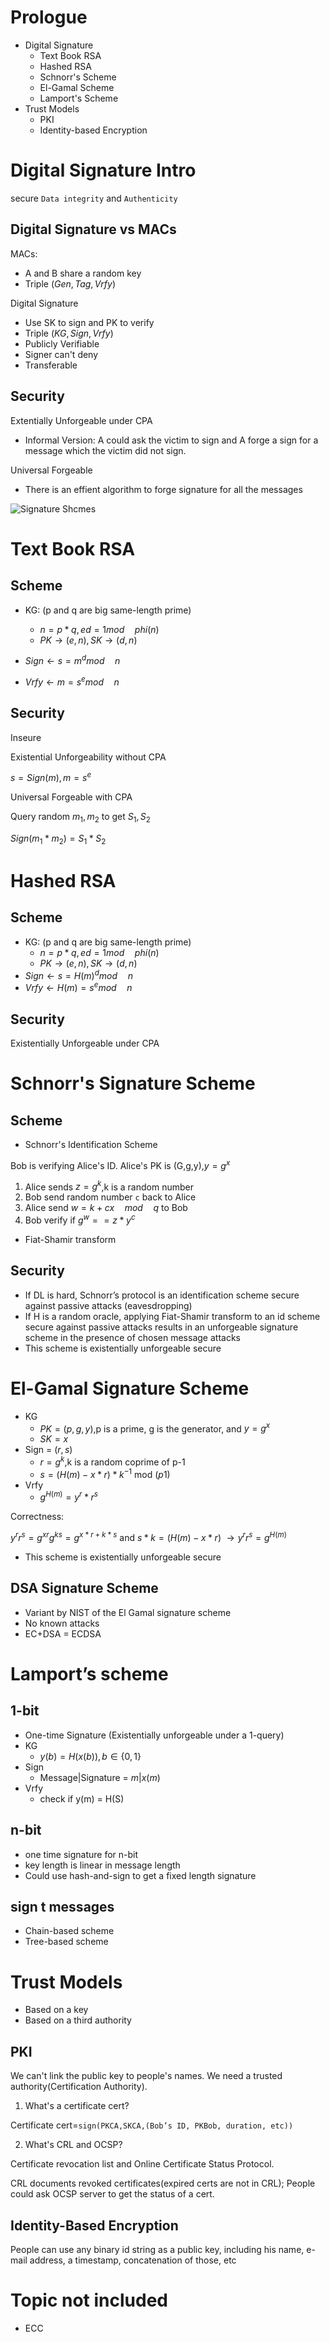 # Prologue
- Digital Signature
  - Text Book RSA
  - Hashed RSA
  - Schnorr's Scheme
  - El-Gamal Scheme
  - Lamport's Scheme
- Trust Models
  - PKI
  - Identity-based Encryption

# Digital Signature Intro
secure `Data integrity` and `Authenticity`

## Digital Signature vs MACs
MACs:
- A and B share a random key
- Triple $(Gen,Tag,Vrfy)$

Digital Signature
- Use SK to sign and PK to verify
- Triple $(KG,Sign,Vrfy)$
- Publicly Verifiable
- Signer can't deny
- Transferable

## Security

Extentially Unforgeable under CPA
- Informal Version: A could ask the victim to sign and A forge a sign for a message which the victim did not sign.

Universal Forgeable
- There is an effient algorithm to forge signature for all the messages

![Signature Shcmes](./Figures/Sig.png)


# Text Book RSA

## Scheme

- KG: (p and q are big same-length prime)
  - $n= p*q, ed = 1 mod\quad phi(n)$
  - $PK\rightarrow(e,n), SK\rightarrow(d,n)$ 

- $Sign\leftarrow s=m^dmod\quad n$
- $Vrfy\leftarrow m=s^emod\quad n$ 

## Security
Inseure

Existential Unforgeability without CPA

$s=Sign(m),m=s^e$

Universal Forgeable with CPA

Query random $m_1,m_2$ to get  $S_1,S_2$

$Sign(m_1*m_2)=S_1*S_2$

# Hashed RSA
## Scheme

- KG: (p and q are big same-length prime)
  - $n= p*q, ed = 1 mod\quad phi(n)$
  - $PK\rightarrow(e,n), SK\rightarrow(d,n)$ 
- $Sign\leftarrow s=H(m)^dmod\quad n$
- $Vrfy\leftarrow H(m)=s^emod\quad n$ 

## Security

Existentially Unforgeable under CPA

# Schnorr's Signature Scheme
## Scheme 

- Schnorr's Identification Scheme

Bob is verifying Alice's ID. Alice's PK is (G,g,y),$y=g^x$
1. Alice sends $z=g^k$,k is a random number
2. Bob send random number `c` back to Alice
3. Alice send $w = k+cx\quad mod\quad q$ to Bob
4. Bob verify if $g^w==z*y^c$

- Fiat-Shamir transform


## Security
- If DL is hard, Schnorr’s protocol is an identification scheme secure against passive attacks (eavesdropping)
- If H is a random oracle, applying Fiat-Shamir transform to an id scheme secure against
passive attacks results in an unforgeable signature scheme in the presence of chosen message attacks
- This scheme is existentially unforgeable secure

# El-Gamal Signature Scheme
* KG
  * $PK=(p,g,y)$,p is a prime, g is the generator, and $y=g^x$
  * $SK=x$
* Sign = $(r,s)$
  * $r=g^k$,k is a random coprime of p-1
  * $s=(H(m)-x*r)*k^{-1}$ mod $(p1)$
* Vrfy
  * $g^{H(m)}=y^r*r^s$

Correctness:

$y^rr^s=g^{xr}g^{ks}=g^{x*r+k*s}$ and $s*k=(H(m)-x*r)$
$\rightarrow y^rr^s=g^{H(m)}$

- This scheme is existentially unforgeable secure

## DSA Signature Scheme
- Variant by NIST of the El Gamal signature scheme
- No known attacks
- EC+DSA = ECDSA

# Lamport’s scheme

## 1-bit 
- One-time Signature (Existentially unforgeable under a 1-query)
- KG
  - $y(b) = H(x(b)),b \in \{0,1\}$
- Sign
  - Message|Signature = $m|x(m)$
- Vrfy
  - check if y(m) = H(S)
## n-bit
- one time signature for n-bit
- key length is linear in message length
- Could use hash-and-sign to get a fixed length signature

## sign t messages
- Chain-based scheme
- Tree-based scheme


# Trust Models

- Based on a key
- Based on a third authority

## PKI
We can't link the public key to people's names. We need a trusted authority(Certification Authority).

1. What's a certificate cert?

Certificate cert=`sign(PKCA,SKCA,(Bob’s ID, PKBob, duration, etc))`

2. What's CRL and OCSP?

Certificate revocation list and Online Certificate Status Protocol.

CRL documents revoked certificates(expired certs are not in CRL); People could ask OCSP server to get the status of a cert.


## Identity-Based Encryption

People can use any binary id string as a public key,
including his name, e-mail address, a
timestamp, concatenation of those, etc


# Topic not included
- ECC
